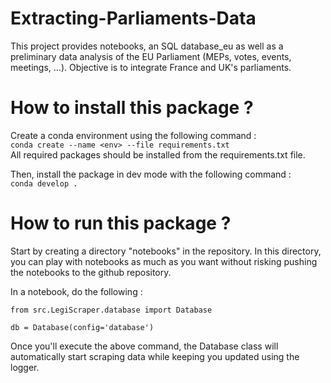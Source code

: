 # Extracting-Parliaments-Data
This project provides notebooks, an SQL database_eu as well as a preliminary data analysis of the EU Parliament (MEPs, votes, events, meetings, …). Objective is to integrate France and UK's parliaments.


# How to install this package ?
Create a conda environment using the following command : \
`conda create --name <env> --file requirements.txt` \
All required packages should be installed from the requirements.txt file.

Then, install the package in dev mode with the following command : \
`conda develop .`

# How to run this package ?

Start by creating a directory "notebooks" in the repository. In this directory, you can play with notebooks as much as you want without risking pushing the notebooks to the github repository.

In a notebook, do the following :

    from src.LegiScraper.database import Database

    db = Database(config='database')

Once you'll execute the above command, the Database class will automatically start scraping data while keeping you updated using the logger. 